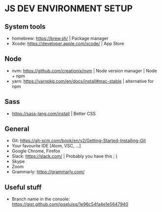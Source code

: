 # JS DEV ENVIRONMENT SETUP

## System tools
- homebrew: https://brew.sh/ | Package manager
- Xcode: https://developer.apple.com/xcode/ | App Store

## Node
- nvm: https://github.com/creationix/nvm | Node version manager | Node + npm
- yarn: https://yarnpkg.com/en/docs/install#mac-stable | alternative for npm

## Sass
- https://sass-lang.com/install | Better CSS

## General
- Git: https://git-scm.com/book/en/v2/Getting-Started-Installing-Git 
- Your favourite IDE [Atom, VSC, ...]
- Google Chrome, Firefox
- Slack: https://slack.com/ | Probably you have this ; )
- Skype
- Zoom
- Grammarly: https://grammarly.com/

## Useful stuff
- Branch name in the console: https://gist.github.com/joseluisq/1e96c54fa4e1e5647940
